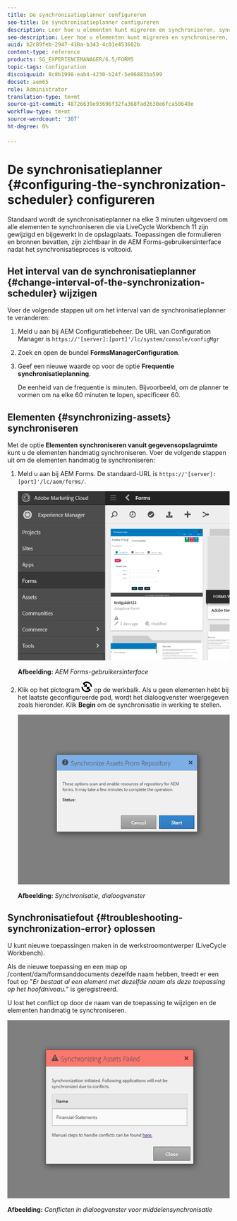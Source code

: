 ```yaml
---
title: De synchronisatieplanner configureren
seo-title: De synchronisatieplanner configureren
description: Leer hoe u elementen kunt migreren en synchroniseren, synchronisatieplanner kunt configureren en mappen kunt gebruiken om elementen te rangschikken.
seo-description: Leer hoe u elementen kunt migreren en synchroniseren, synchronisatieplanner kunt configureren en mappen kunt gebruiken om elementen te rangschikken.
uuid: b2c89feb-2947-418a-b343-4c01e453602b
content-type: reference
products: SG_EXPERIENCEMANAGER/6.5/FORMS
topic-tags: Configuration
discoiquuid: 8c8b1998-eab4-4230-b24f-5e96883ba599
docset: aem65
role: Administrator
translation-type: tm+mt
source-git-commit: 48726639e93696f32fa368fad2630e6fca50640e
workflow-type: tm+mt
source-wordcount: '307'
ht-degree: 0%

---
```



# De synchronisatieplanner {#configuring-the-synchronization-scheduler} configureren

Standaard wordt de synchronisatieplanner na elke 3 minuten uitgevoerd om alle elementen te synchroniseren die via LiveCycle Workbench 11 zijn gewijzigd en bijgewerkt in de opslagplaats. Toepassingen die formulieren en bronnen bevatten, zijn zichtbaar in de AEM Forms-gebruikersinterface nadat het synchronisatieproces is voltooid.

## Het interval van de synchronisatieplanner {#change-interval-of-the-synchronization-scheduler} wijzigen

Voer de volgende stappen uit om het interval van de synchronisatieplanner te veranderen:

1. Meld u aan bij AEM Configuratiebeheer. De URL van Configuration Manager is `https://'[server]:[port]'/lc/system/console/configMgr`

1. Zoek en open de bundel **FormsManagerConfiguration**.

1. Geef een nieuwe waarde op voor de optie **Frequentie synchronisatieplanning**.

   De eenheid van de frequentie is minuten. Bijvoorbeeld, om de planner te vormen om na elke 60 minuten te lopen, specificeer 60.

## Elementen {#synchronizing-assets} synchroniseren

Met de optie **Elementen synchroniseren vanuit gegevensopslagruimte** kunt u de elementen handmatig synchroniseren. Voer de volgende stappen uit om de elementen handmatig te synchroniseren:

1. Meld u aan bij AEM Forms. De standaard-URL is `https://'[server]:[port]'/lc/aem/forms/`.

   ![AEM Forms-gebruikersinterface](assets/aem_forms_ui.png)

   **Afbeelding:** *AEM Forms-gebruikersinterface*

1. Klik op het pictogram ![aem6forms_sync](assets/aem6forms_sync.png) op de werkbalk. Als u geen elementen hebt bij het laatste geconfigureerde pad, wordt het dialoogvenster weergegeven zoals hieronder. Klik **Begin** om de synchronisatie in werking te stellen.

   ![Synchronisatie, dialoogvenster](assets/migrate-and-syncronize.png)

   **Afbeelding:** *Synchronisatie, dialoogvenster*

## Synchronisatiefout {#troubleshooting-synchronization-error} oplossen

U kunt nieuwe toepassingen maken in de werkstroomontwerper (LiveCycle Workbench).

Als de nieuwe toepassing en een map op /content/dam/formsanddocuments dezelfde naam hebben, treedt er een fout op &quot;*Er bestaat al een element met dezelfde naam als deze toepassing op het hoofdniveau.*&quot; is geregistreerd.

U lost het conflict op door de naam van de toepassing te wijzigen en de elementen handmatig te synchroniseren.

![Conflicten in dialoogvenster voor synchronisatie van elementen](assets/sync-conflict.png)

**Afbeelding:** *Conflicten in dialoogvenster voor middelensynchronisatie*
